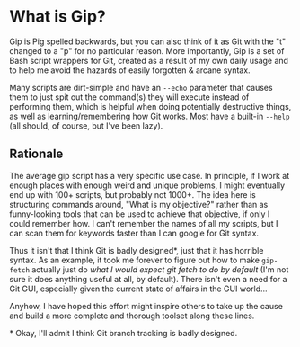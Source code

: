 # What is Gip?

Gip is Pig spelled backwards, but you can also think of it as Git with the "t" changed to a "p" for no particular reason. More importantly, Gip is a set of Bash script wrappers for Git, created as a result of my own daily usage and to help me avoid the hazards of easily forgotten & arcane syntax.

Many scripts are dirt-simple and have an `--echo` parameter that causes them to just spit out the command(s) they will execute instead of performing them, which is helpful when doing potentially destructive things, as well as learning/remembering how Git works. Most have a built-in `--help` (all should, of course, but I've been lazy).

## Rationale

The average gip script has a very specific use case. In principle, if I work at enough places with enough weird and unique problems, I might eventually end up with 100+ scripts, but probably not 1000+. The idea here is structuring commands around, "What is my objective?" rather than as funny-looking tools that can be used to achieve that objective, if only I could remember how. I can't remember the names of all my scripts, but I can scan them for keywords faster than I can google for Git syntax.

Thus it isn't that I think Git is badly designed\*, just that it has horrible syntax. As an example, it took me forever to figure out how to make `gip-fetch` actually just do *what I would expect git fetch to do by default* (I'm not sure it does anything useful at all, by default). There isn't even a need for a Git GUI, especially given the current state of affairs in the GUI world...

Anyhow, I have hoped this effort might inspire others to take up the cause and build a more complete and thorough toolset along these lines.

\* Okay, I'll admit I think Git branch tracking is badly designed.